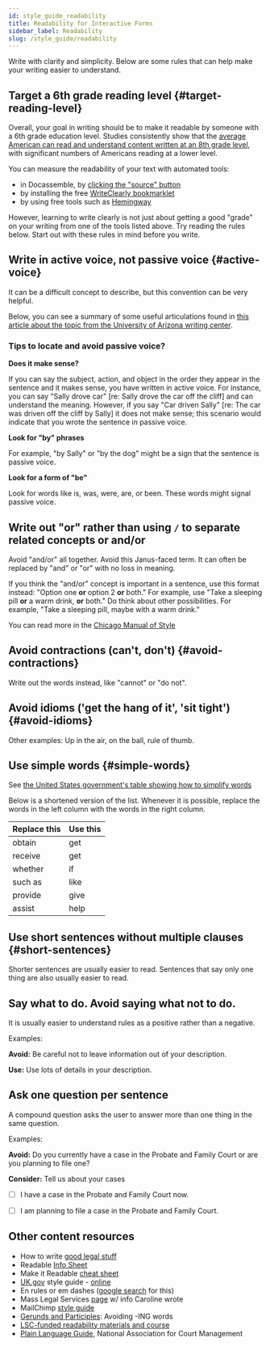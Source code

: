 ```yaml
---
id: style_guide_readability
title: Readability for Interactive Forms
sidebar_label: Readability
slug: /style_guide/readability
---
```


<!-- original: https://docs.google.com/document/d/1B-_6A5OKZ0b3s8z2S14KdRQsK7ga4nmjjthJiaZMiB8/edit#heading=h.cvtj6d8ezh8x -->

Write with clarity and simplicity. Below are some rules that can help make your writing easier to understand.

## Target a 6th grade reading level {#target-reading-level}

Overall, your goal in writing should be to make it readable by someone with a
6th grade education level. Studies consistently show that the [average American
can read and understand content written at an 8th grade
level](https://www.wyliecomm.com/2021/08/whats-the-latest-u-s-literacy-rate/),
with significant numbers of Americans reading at a lower level.

You can measure the readability of your text with automated tools:

* in Docassemble, by [clicking the "source" button](https://docassemble.org/docs/helloworld.html#tocAnchor-1-1)
* by installing the free [WriteClearly bookmarklet](https://www.openadvocate.org/writeclearly/)
* by using free tools such as [Hemingway](https://hemingwayapp.com/)

However, learning to write clearly is not just about getting a good "grade" on your writing
from one of the tools listed above. Try reading the rules below. Start out with these
rules in mind before you write.

## Write in active voice, not passive voice {#active-voice}
It can be a difficult concept to describe, but this convention can be very helpful.

Below, you can see a summary of some useful articulations found in [this article about the topic from the University of Arizona writing center](https://writingcenter.uagc.edu/active-vs-passive-voice).

### Tips to locate and avoid passive voice?
**Does it make sense?**

If you can say the subject, action, and object in the order they appear in the sentence and it makes sense, you have written in active voice. For instance, you can say "Sally drove car" [re: Sally drove the car off the cliff] and can understand the meaning. However, if you say "Car driven Sally" [re: The car was driven off the cliff by Sally] it does not make sense; this scenario would indicate that you wrote the sentence in passive voice.

**Look for "by" phrases**

For example, "by Sally" or "by the dog" might be a sign that the sentence is passive voice.

**Look for a form of "be"**

Look for words like is, was, were, are, or been. These words might signal passive voice.

## Write out "or" rather than using `/` to separate related concepts or and/or
Avoid "and/or" all together. Avoid  this Janus-faced term. It can often be
replaced by "and" or "or" with no loss in meaning.

If you think the "and/or" concept is important in a sentence, use this format
instead: "Option one **or** option 2 **or** both." For example, use "Take a
sleeping pill **or** a warm drink, **or** both." Do think about other
possibilities. For example, "Take a sleeping pill, maybe with a warm drink."

You can read more in the [Chicago Manual of
Style](https://www.chicagomanualofstyle.org/book/ed17/part2/ch05/psec250.html)

## Avoid contractions (can't, don't) {#avoid-contractions}
Write out the words instead, like "cannot" or "do not".


## Avoid idioms ('get the hang of it', 'sit tight') {#avoid-idioms}
Other examples: Up in the air, on the ball, rule of thumb.


## Use simple words {#simple-words}
See [the United States government's table showing how to simplify words](https://plainlanguage.gov/guidelines/words/use-simple-words-phrases/)

Below is a shortened version of the list. Whenever it is possible, replace the words in the left column with the words in the right column.

| Replace this | Use this |
|:-|:-|
| obtain | get |
| receive | get |
| whether | if |
| such as | like |
| provide | give |
| assist | help |

## Use short sentences without multiple clauses {#short-sentences}

Shorter sentences are usually easier to read. Sentences that say only
one thing are also usually easier to read.

## Say what to do. Avoid saying what not to do.
It is usually easier to understand rules as a positive rather than a negative.

Examples:

**Avoid:** Be careful not to leave information out of your description.

**Use:** Use lots of details in your description.


## Ask one question per sentence

A compound question asks the user to answer more than one thing in the same question. 

Examples:

**Avoid:** Do you currently have a case in the Probate and Family Court or are you planning to file one?

**Consider:** Tell us about your cases

- [ ] I have a case in the Probate and Family Court now.

- [ ] I am planning to file a case in the Probate and Family Court.


## Other content resources
* How to write [good legal stuff](https://www.law.indiana.edu/instruction/tanford/web/reference/how2writegood.pdf)
* Readable [Info Sheet](https://www.masslegalservices.org/system/files/library/Create%20a%20Readable%20Info%20Sheet%20in%206%20Steps.pdf)
* Make it Readable [cheat sheet](https://cheatography.com/stevem/cheat-sheets/make-it-readable/)
* [UK.gov](http://uk.gov/) style guide - [online](https://www.gov.uk/guidance/content-design/writing-for-gov-uk#date-ranges)
* En rules or em dashes ([google search](https://www.google.com/search?client=safari&rls=en&q=en+rules+or+em+dashes&ie=UTF-8&oe=UTF-8) for this)
* Mass Legal Services [page](https://www.masslegalservices.org/content/making-legal-information-readable-more-plain-language) w/ info Caroline wrote
* MailChimp [style guide](https://styleguide.mailchimp.com/word-list/)
* [Gerunds and Participles](https://www.geist.com/writers/writers-toolbox/gerunds-and-participles-avoid-ing-words/): Avoiding -ING words
* [LSC-funded readability materials and course](https://sites.google.com/a/lawny.org/plain-language-library/)
* [Plain Language Guide](https://bit.ly/plainlanguageguide), National
  Association for Court Management